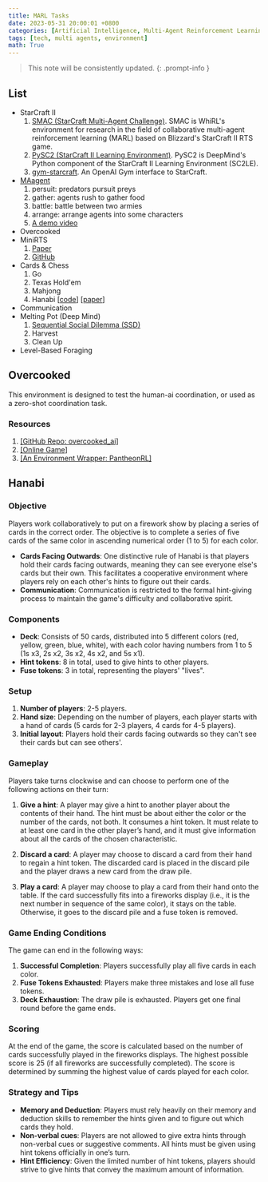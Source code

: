 ```yaml
---
title: MARL Tasks
date: 2023-05-31 20:00:01 +0800
categories: [Artificial Intelligence, Multi-Agent Reinforcement Learning]
tags: [tech, multi agents, environment]
math: True
---
```


> This note will be consistently updated.
{: .prompt-info }

## List
- StarCraft II
   1. [SMAC (StarCraft Multi-Agent Challenge)](https://github.com/oxwhirl/smac). SMAC is WhiRL's environment for research in the field of collaborative multi-agent reinforcement learning (MARL) based on Blizzard's StarCraft II RTS game.
   2. [PySC2 (StarCraft II Learning Environment)](https://github.com/deepmind/pysc2). PySC2 is DeepMind's Python component of the StarCraft II Learning Environment (SC2LE).
   3. [gym-starcraft](https://github.com/apsdehal/gym-starcraft). An OpenAI Gym interface to StarCraft.
- [MAagent](https://github.com/geek-ai/MAgent)
   1. persuit: predators pursuit preys
   2. gather: agents rush to gather food
   3. battle: battle between two armies
   4. arrange: arrange agents into some characters
   5. [A demo video](https://www.youtube.com/watch?v=HCSm0kVolqI)
- Overcooked
- MiniRTS
   1. [Paper](https://arxiv.org/pdf/1707.01067.pdf)
   2. [GitHub](https://github.com/facebookresearch/ELF)
- Cards & Chess
   1. Go
   2. Texas Hold'em
   3. Mahjong
   4. Hanabi [[code](https://github.com/deepmind/hanabi-learning-environment)] [[paper](https://www.sciencedirect.com/science/article/pii/S0004370219300116)]
- Communication
- Melting Pot (Deep Mind)
   1. [Sequential Social Dilemma (SSD)](https://github.com/eugenevinitsky/sequential_social_dilemma_games)
   2. Harvest
   3. Clean Up
-  Level-Based Foraging

## Overcooked

This environment is designed to test the human-ai coordination, or used as a zero-shot coordination task.

### Resources
1. [[GitHub Repo: overcooked_ai]](https://github.com/HumanCompatibleAI/overcooked_ai/tree/master)
2. [[Online Game]](https://humancompatibleai.github.io/overcooked-demo/)
3. [[An Environment Wrapper: PantheonRL]](https://github.com/Stanford-ILIAD/PantheonRL)

<!-- It seems that PantheonRL is out of date now (2023-12-26). To run the provided experiments, the environment needs some da -->
<!-- The provided example code cannot run directly, for it calls a deprecated function. When I was fixing that, I found the environment wrapper was rebuilt in the repo `overcooked_ai`. -->



## Hanabi

### **Objective**

Players work collaboratively to put on a firework show by placing a series of cards in the correct order. The objective is to complete a series of five cards of the same color in ascending numerical order (1 to 5) for each color. 

- **Cards Facing Outwards**: One distinctive rule of Hanabi is that players hold their cards facing outwards, meaning they can see everyone else's cards but their own. This facilitates a cooperative environment where players rely on each other's hints to figure out their cards.
- **Communication**: Communication is restricted to the formal hint-giving process to maintain the game's difficulty and collaborative spirit.

### **Components**

- **Deck**: Consists of 50 cards, distributed into 5 different colors (red, yellow, green, blue, white), with each color having numbers from 1 to 5 (1s x3, 2s x2, 3s x2, 4s x2, and 5s x1).
- **Hint tokens**: 8 in total, used to give hints to other players.
- **Fuse tokens**: 3 in total, representing the players' "lives".

### **Setup**

1. **Number of players**: 2-5 players.
2. **Hand size**: Depending on the number of players, each player starts with a hand of cards (5 cards for 2-3 players, 4 cards for 4-5 players).
3. **Initial layout**: Players hold their cards facing outwards so they can't see their cards but can see others'.
   
### **Gameplay**

Players take turns clockwise and can choose to perform one of the following actions on their turn:

1. **Give a hint**: A player may give a hint to another player about the contents of their hand. The hint must be about either the color or the number of the cards, not both. It consumes a hint token. It must relate to at least one card in the other player’s hand, and it must give information about all the cards of the chosen characteristic. 

2. **Discard a card**: A player may choose to discard a card from their hand to regain a hint token. The discarded card is placed in the discard pile and the player draws a new card from the draw pile.

3. **Play a card**: A player may choose to play a card from their hand onto the table. If the card successfully fits into a fireworks display (i.e., it is the next number in sequence of the same color), it stays on the table. Otherwise, it goes to the discard pile and a fuse token is removed.

### **Game Ending Conditions**

The game can end in the following ways:

1. **Successful Completion**: Players successfully play all five cards in each color.
2. **Fuse Tokens Exhausted**: Players make three mistakes and lose all fuse tokens.
3. **Deck Exhaustion**: The draw pile is exhausted. Players get one final round before the game ends.

### **Scoring**

At the end of the game, the score is calculated based on the number of cards successfully played in the fireworks displays. The highest possible score is 25 (if all fireworks are successfully completed). The score is determined by summing the highest value of cards played for each color.

### **Strategy and Tips**

- **Memory and Deduction**: Players must rely heavily on their memory and deduction skills to remember the hints given and to figure out which cards they hold.
- **Non-verbal cues**: Players are not allowed to give extra hints through non-verbal cues or suggestive comments. All hints must be given using hint tokens officially in one’s turn.
- **Hint Efficiency**: Given the limited number of hint tokens, players should strive to give hints that convey the maximum amount of information.
